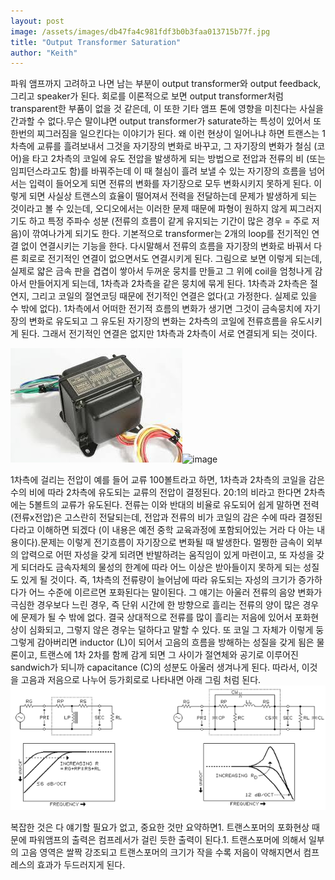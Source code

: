 ```yaml
---
layout: post
image: /assets/images/db47fa4c981fdf3b0b3faa013715b77f.jpg
title: "Output Transformer Saturation"
author: "Keith"
---
```


파워 앰프까지 고려하고 나면 남는 부분이 output transformer와 output feedback, 그리고 speaker가 된다. 회로를 이론적으로 보면 output transformer처럼 transparent한 부품이 없을 것 같은데, 이 또한 기타 앰프 톤에 영향을 미친다는 사실을 간과할 수 없다.무슨 말이냐면 output transformer가 saturate하는 특성이 있어서 또 한번의 찌그러짐을 일으킨다는 이야기가 된다. 왜 이런 현상이 일어나냐 하면 트랜스는 1차측에 교류를 흘려보내서 그것을 자기장의 변화로 바꾸고, 그 자기장의 변화가 철심 (코어)을 타고 2차측의 코일에 유도 전압을 발생하게 되는 방법으로 전압과 전류의 비 (또는 임피던스라고도 함)를 바꿔주는데 이 때 철심이 흘려 보낼 수 있는 자기장의 흐름을 넘어서는 입력이 들어오게 되면 전류의 변화를 자기장으로 모두 변화시키지 못하게 된다. 이렇게 되면 사실상 트랜스의 효율이 떨어져서 전력을 전달하는데 문제가 발생하게 되는 것이라고 볼 수 있는데, 오디오에서는 이러한 문제 때문에 파형이 원하지 않게 찌그러지기도 하고 특정 주파수 성분 (전류의 흐름이 같게 유지되는 기간이 많은 경우 = 주로 저음)이 깎여나가게 되기도 한다. 기본적으로 transformer는 2개의 loop를 전기적인 연결 없이 연결시키는 기능을 한다. 다시말해서 전류의 흐름을 자기장의 변화로 바꿔서 다른 회로로 전기적인 연결이 없으면서도 연결시키게 된다. 그림으로 보면 이렇게 되는데, 실제로 얇은 금속 판을 겹겹이 쌓아서 두꺼운 뭉치를 만들고 그 위에 coil을 엄청나게 감아서 만들어지게 되는데, 1차측과 2차측을 같은 뭉치에 묶게 된다. 1차측과 2차측은 절연지, 그리고 코일의 절연코딩 때문에 전기적인 연결은 없다(고 가정한다. 실제로 있을 수 밖에 없다). 1차측에서 어떠한 전기적 흐름의 변화가 생기면 그것이 금속뭉치에 자기장의 변화로 유도되고 그 유도된 자기장의 변화는 2차측의 코일에 전류흐름을 유도시키게 된다. 그래서 전기적인 연결은 없지만 1차측과 2차측이 서로 연결되게 되는 것이다.


![image](/assets/images/db47fa4c981fdf3b0b3faa013715b77f.jpg)![image](513e73fd67b24e33f39124706cdf78eb.jpg)







1차측에 걸리는 전압이 예를 들어 교류 100볼트라고 하면, 1차측과 2차측의 코일을 감은 수의 비에 따라 2차측에 유도되는 교류의 전압이 결정된다. 20:1의 비라고 한다면 2차측에는 5볼트의 교류가 유도된다. 전류는 이와 반대의 비율로 유도되어 쉽게 말하면 전력(전류x전압)은 고스란히 전달되는데, 전압과 전류의 비가 코일의 감은 수에 따라 결정된다라고 이해하면 되겠다 (이 내용은 예전 중학 교육과정에 포함되어있는 거라 다 아는 내용이다).문제는 이렇게 전기흐름이 자기장으로 변화될 때 발생한다. 멀쩡한 금속이 외부의 압력으로 어떤 자성을 갖게 되려면 반발하려는 움직임이 있게 마련이고, 또 자성을 갖게 되더라도 금속자체의 물성의 한계에 따라 어느 이상은 받아들이지 못하게 되는 성질도 있게 될 것이다. 즉, 1차측의 전류량이 늘어남에 따라 유도되는 자성의 크기가 증가하다가 어느 수준에 이르르면 포화된다는 말이된다. 그 얘기는 아울러 전류의 음양 변화가 극심한 경우보다 느린 경우, 즉 단위 시간에 한 방향으로 흘리는 전류의 양이 많은 경우에 문제가 될 수 밖에 없다. 결국 상대적으로 전류를 많이 흘리는 저음에 있어서 포화현상이 심화되고, 그렇지 않은 경우는 덜하다고 말할 수 있다. 또 코일 그 자체가 이렇게 둥그렇게 감아버리면 inductor (L)이 되어서 고음의 흐름을 방해하는 성질을 갖게 됨은 물론이고, 트랜스에 1차 2차를 함께 감게 되면 그 사이가 절연체와 공기로 이루어진 sandwich가 되니까 capacitance (C)의 성분도 아울러 생겨나게 된다. 따라서, 이것을 고음과 저음으로 나누어 등가회로로 나타내면 아래 그림 처럼 된다.
![image](/assets/images/8eda687a28b933ac0bd2ae62e4689475.png)





복잡한 것은 다 얘기할 필요가 없고, 중요한 것만 요약하면1. 트랜스포머의 포화현상 때문에 파워앰프의 출력은 컴프레서가 걸린 듯한 출력이 된다.1. 트랜스포머에 의해서 일부의 고음 영역은 쌀짝 강조되고 트랜스포머의 크기가 작을 수록 저음이 약해지면서 컴프레스의 효과가 두드러지게 된다.

